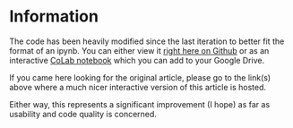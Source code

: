 # Information

The code has been heavily modified since the last iteration to better fit the format of an ipynb. You can either view it [right here on Github](./heti_stack_simulator.ipynb) or as an interactive [CoLab notebook](https://colab.research.google.com/drive/1wY4uANJyx7ZYhWDpqx2GrC-N8UJtNAeK?usp=sharing) which you can add to your Google Drive.

If you came here looking for the original article, please go to the link(s) above where a much nicer interactive version of this article is hosted.

Either way, this represents a significant improvement (I hope) as far as usability and code quality is concerned.